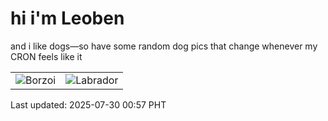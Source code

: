 # hi i'm Leoben

and i like dogs—so have some random dog pics that change whenever my CRON feels like it

|  |  |
|--------|----------|
| ![Borzoi](https://random-dog-vercel.vercel.app/api/random-borzoi?v=1753808256) | ![Labrador](https://random-dog-vercel.vercel.app/api/random-labrador?v=1753808256) |

Last updated: 2025-07-30 00:57 PHT

